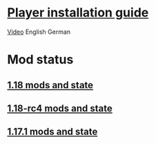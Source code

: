 # [Player installation guide](Installation.MD)
[Video](Installation.MD#installation-video)
English
German
# Mod status
## [1.18 mods and state](1.18-rc4)
## [1.18-rc4 mods and state](1.18-rc4)
## [1.17.1 mods and state](1.17.1)
